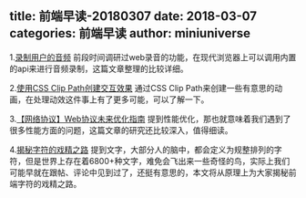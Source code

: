 title: 前端早读-20180307
date: 2018-03-07
categories: 前端早读
author: miniuniverse
---

1.[录制用户的音频](https://developers.google.com/web/fundamentals/media/recording-audio/?hl=zh-cn)
前段时间调研过web录音的功能，在现代浏览器上可以调用内置的api来进行音频录制，这篇文章整理的比较详细。

2.[使用CSS Clip Path创建交互效果](https://www.w3cplus.com/css/using-css-clip-path-create-interactive-effects.html)
通过CSS Clip Path来创建一些有意思的动画，在处理动效这件事上有了更多可能，可以了解一下。

3.[【网络协议】Web协议未来优化指南](https://zhuanlan.zhihu.com/p/33940885)
提到性能优化，那也就意味着我们遇到了很多性能方面的问题，这篇文章的研究还比较深入，值得细读。

4.[揭秘字符的戏精之路](https://mp.weixin.qq.com/s/jTSws4W-PDxVgDvePvMO2g)
提到文字，大部分人的脑中，都会定义为规整排列的字符，但是世界上存在着6800+种文字，难免会飞出来一些奇怪的鸟，实际上我们可能早就在跟帖、评论中见到过了，还挺有意思的，本文将从原理上为大家揭秘前端字符的戏精之路。
